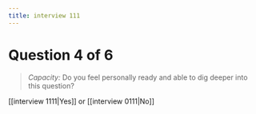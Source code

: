 ```yaml
---
title: interview 111
---
```

# Question 4 of 6
> *Capacity:* Do you feel personally ready and able to dig deeper into this question?

[[interview 1111|Yes]] or [[interview 0111|No]] 